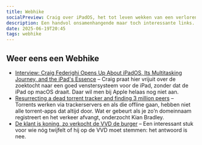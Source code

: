 ```yaml
---
title: Webhike
socialPreview: Craig over iPadOS, het tot leven wekken van een verloren gegane torrent-tracker, en waarom je niet op de VVD moet stemmen 
description: Een handvol onsamenhangende maar toch interessante links.
date: 2025-06-19T20:45
tags: webhike
---
```


## Weer eens een Webhike

- [Interview: Craig Federighi Opens Up About iPadOS, Its Multitasking Journey, and the iPad's Essence](https://www.macstories.net/stories/interview-craig-federighi-opens-up-about-ipados-its-multitasking-journey-and-the-ipads-essence/) – Craig praat hier vrijuit over de zoektocht naar een goed venstersysteem voor de iPad, zonder dat de iPad op macOS draait. Daar wil men bij Apple helaas nog niet aan.
- [Resurrecting a dead torrent tracker and finding 3 million peers](https://kianbradley.com/2025/06/15/resurrecting-a-dead-tracker.html) – Torrents werken via trackerservers en als die offline gaan, hebben niet alle torrent-apps dat altijd door. Wat er gebeurt als je zo’n domeinnaam registreert en het verkeer afvangt, onderzocht Kian Bradley.
- [De klant is koning, zo verkocht de VVD de burger](https://www.bnnvara.nl/joop/artikelen/de-klant-is-koning-zo-verkocht-de-vvd-de-burger) – Een interessant stuk voor wie nóg twijfelt of hij op de VVD moet stemmen: het antwoord is nee.
